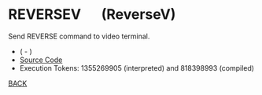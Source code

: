 # REVERSEV &emsp; (ReverseV)
Send REVERSE command to video terminal.
* ( - )
* [Source Code](../words/amc_ext/ReverseV.cs)
* Execution Tokens: 1355269905 (interpreted) and 818398993 (compiled)


[BACK](builtins.md#ReverseV)
